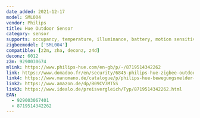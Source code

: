 ```yaml
---
date_added: 2021-12-17
model: SML004
vendor: Philips
title: Hue Outdoor Sensor
category: sensor
supports: occupancy, temperature, illuminance, battery, motion sensitivity, occupancy timeout, led indication
zigbeemodel: ['SML004']
compatible: [z2m, zha, deconz, z4d]
deconz: 6012
z2m: 9290030674
mlink: https://www.philips-hue.com/en-gb/p/-/8719514342262
link: https://www.domadoo.fr/en/security/6845-philips-hue-zigbee-outdoor-motion-sensor-8718699625474.html
link4: https://www.manomano.de/catalogue/p/philips-hue-bewegungsmelder-outdoor-schwarz-batteriebetrieben-ip-54-41424571
link2: https://www.amazon.de/dp/B09CV7MT5S
link3: https://www.idealo.de/preisvergleich/Typ/8719514342262.html
EAN:
  - 929003067401
  - 8719514342262
---
```

